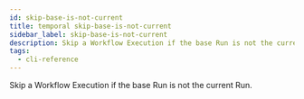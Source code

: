 ```yaml
---
id: skip-base-is-not-current
title: temporal skip-base-is-not-current
sidebar_label: skip-base-is-not-current
description: Skip a Workflow Execution if the base Run is not the current Run.
tags:
  - cli-reference
---
```


Skip a Workflow Execution if the base Run is not the current Run.
